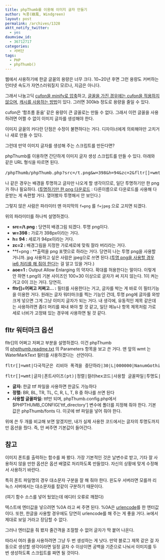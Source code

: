 ```yaml
---
title: phpThumb를 이용해 이미지 글자 만들기
author: 녹풍(綠風, Windgreen)
layout: post
permalink: /archives/1328
aktt_notify_twitter:
  - yes
daumview_id:
  - 36712717
categories:
  - 서버단
tags:
  - PHP
  - phpThumb()
---
```

웹에서 사용하기에 한글 글꼴의 용량은 너무 크다. 10~20년 후면 그런 용량도 커버하는 인터넷 속도가 자연스러워질지 모르나, 지금은 아니다.

그래서 나눔고딕 [cufon을 minify로 압축][1]하고, [글꼴을 가진 경우에는 cufon을 적용하지 않으며][2], [캐시를 사용하는 방법][3]이 있다. 그러면 300kb 정도로 용량을 줄일 수 있다.

cufon은 &#8216;함초롬 돋움&#8217; 같은 용량이 큰 글꼴로는 만들 수 없다. 그래서 이런 글꼴을 사용하려면 어쩔 수 없이 이미지 글자를 생성해야 한다.

이미지 글꼴의 커다란 단점은 수정이 불편하다는 거다. 디자이너에게 의뢰해야만 고치거나 새로 만들 수 있다.

그런데 만약 이미지 글자를 생성해 주는 스크립트를 만든다면?

phpThumb를 이용하면 간단하게 이미지 글자 생성 스크립트를 만들 수 있다. 아래와 같은 URL 형식을 따르면 된다.

<pre>/phpThumb/phpThumb.php?src=/t.png&w=398&h=94&zc=2&fltr[]=wmt|다국적군은 리비아 폭격을 중단하라|30|L|000000|NanumGothicBold.ttf|100|0|0&f=png&aoe=1</pre>

나 같은 경우는 배경을 투명하고 글자만 나오게 할 생각이므로, 일단 투명하기만 한 png가 하나 필요하다. ([투명하기만 한 png 다운로드][4] : 다른이름으로 다운로드를 사용해 다운받는 게 속편할 거다. 열어봤자 투명해서 안 보인다.)

그렇지 않은 사람은 파라미터 맨 마지막의 `f=png` 를 `f=jpeg` 으로 고치면 되겠다.

위의 파라미터를 하나씩 설명하겠다.

*   **src=/t.png :** 당연히 배경그림 되겠다. 투명 png이다.
*   **w=398 :** 가로가 398px이라는 거다.
*   **h= 94 :** 세로가 94px이라는 거다.
*   **zc=2 :** 배경그림을 지정한 가로세로에 맞춰 잘라 버리라는 거다.
*   **f=png : **출력을 png 포맷으로 하라는 거다. 당연히 나는 투명 png을 사용할 거니까. jpg 사용하고 싶은 사람은 jpeg으로 쓰면 된다.([투명 png을 사용할 경우 ie6 처리를 해 줘야 한다][5]는 걸 알고 있을 거다.)
*   **aoe=1 :** Output Allow Enlarging 의 약자다. 확대를 허용한다는 말이다. 이렇게 안 하면 t.png의 기본 사이즈인 100&#215;30 이상으로 글자가 써 지지 않는다. 1이 켜는 거고 0이 끄는 거다. 당연히.
*   **fltr[]=어쩌고 저쩌고&#8230; :** 필터를 사용한다는 거고, 글자를 박는 게 바로 이 필터기능을 이용한 거다. 원래는 글자 워터마크를 찍는 기능인 건데, 투명 png에 글자를 와방 크게 넣으면 그게 그냥 이미지 글자가 되는 거다. 내 생각에, 유동적인 제목 같은데는 사용하려면 좀더 머리를 짜내 봐야 할 것 같고, 일단 메뉴나 항목 제목처럼 가로세로 너비가 고정돼 있는 경우에 사용하면 될 것 같다.

## fltr 워터마크 옵션

fltr[]의 어쩌고 저쩌고 부분을 설명하겠다. 이건 phpThumb의 [phpthumb.readme.txt][6] 의 Parameters 항목을 보고 쓴 거다. 맨 앞의 wmt 는 WaterMarkText 필터를 사용하겠다는  선언이다.

<pre>fltr[]=wmt|다국적군은 리비아 폭격을 중단하라|30|L|000000|NanumGothicBold.ttf|100</pre>

<pre>fltr[]=wmt|글자|폰트사이즈(pt)|정렬|컬러hex코드|사용할 글꼴파일|투명도|마진|기울임 각도|배경색hex코드|배경색 투명도|배경 확산 방향</pre>

*   **글자:** 한글 ttf 파일을 사용하면 한글도 가능하다
*   **정렬:** BR, BL, TR, TL, C, R, L, T, B 중 하나를 쓰면 된다
*   **사용할 글꼴파일:** ttf만 되며, phpThumb.config.php에서 $PHPTHUMB\_CONFIG['ttf\_directory'] 변수에 폴더를 지정해 줘야 한다. 기본값은 phpThumb/fonts 다. 이곳에 ttf 파일을 넣어 줘야 한다.

위에 쓴 두 개를 비교해 보면 알겠지만, 내가 실제 사용한 코드에서는 글자의 투명도까지만 옵션을 줬다. 즉, 안 써주면 기본값이 들어간다.

## 참고

이미지 폰트를 출력하는 함수를 짜 봤다. 가장 기본적인 것은 날변수로 받고, 기타 잘 사용하지 않을 만한 옵션은 옵션 배열로 처리하도록 만들었다. 자신의 상황에 맞게 수정해서 사용하기 바란다.

특히 폰트 파일명의 경우 대소문자 구분을 잘 해 줘야 한다. 윈도우 서버라면 모를까 리눅스 서버에서는 대소문자를 칼같이 구분하기 때문이다.

(여기 함수 소스를 넣어 뒀었는데 에디터 오류로 깨졌다)

텍스트에 엔터값을 넣으려면 %0A 라고 써 주면 된다. %0A은 [urlencode][7]를 한 엔터값이다. 또한, 한글을 사용할 경우에도 당연히 urlencode를 해 주는 게 좋을 거다. ie에서 제대로 보일 거라고 장담할 수 없다.

그러나 엔터값을 줘 봤자 줄간격을 조절할 수 없어 글자가 딱 붙어 나온다.

따라서 여러 줄을 사용하려면 그냥 두 번 생성하는 게 낫다. 만약 블로그 제목 같은 걸 자동으로 생성할 생각이라면 일정 글자 수 이상이면 공백을 기준으로 나눠서 이미지를 두 번 생성하도록 스크립트를 짜면 될 것이다.

 [1]: http://mytory.net/archives/1048 "[minify] js, css 압축 – 웹사이트 속도 증가, 트래픽 절약"
 [2]: http://mytory.net/archives/1169 "나눔고딕으로 Cufon 적용 후, 나눔고딕이나 맑은 고딕이 있는 사람에게는 적용하지 않기"
 [3]: http://mytory.net/archives/1252 "[PHP]minify로 js와 css를 축소, 압축한 후 브라우저 캐시까지 활용하면 금상첨화다"
 [4]: /wp-content/uploads/custom/t.png
 [5]: http://mytory.net/archives/778 "IE6용 투명 png 적용 자바 스크립트 중 가장 나아 보이는 것 – background 이미지까지 처리해 주는 DD_belatedPNG"
 [6]: http://phpthumb.sourceforge.net/demo/docs/phpthumb.readme.txt
 [7]: http://kr.php.net/manual/kr/function.urlencode.php